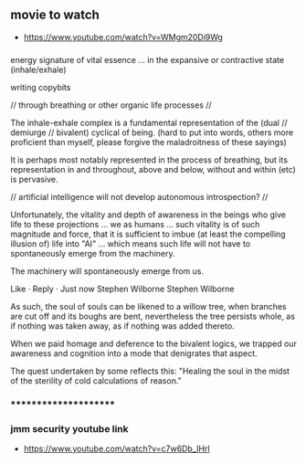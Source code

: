 ## movie to watch
* https://www.youtube.com/watch?v=WMgm20Di9Wg

###

energy signature of vital essence ... in the expansive or contractive state (inhale/exhale)

writing copybits

// through breathing or other organic life processes //

The inhale-exhale complex is a fundamental representation of the (dual // demiurge // bivalent) cyclical of being. (hard to put into words, others more proficient than myself, please forgive the maladroitness of these sayings)

It is perhaps most notably represented in the process of breathing, but its representation in and throughout, above and below, without and within (etc) is pervasive.

// artificial intelligence will not develop autonomous introspection? //

Unfortunately, the vitality and depth of awareness in the beings who give life to these projections ... we as humans ... such vitality is of such magnitude and force, that it is sufficient to imbue (at least the compelling illusion of) life into "AI" ... which means such life will not have to spontaneously emerge from the machinery.

The machinery will spontaneously emerge from us.

Like · Reply · Just now
Stephen Wilborne
Stephen Wilborne 

As such, the soul of souls can be likened to a willow tree, when branches are cut off and its boughs are bent, nevertheless the tree persists whole, as if nothing was taken away, as if nothing was added thereto.

When we paid homage and deference to the bivalent logics, we trapped our awareness and cognition into a mode that denigrates that aspect. 

The quest undertaken by some reflects this: "Healing the soul in the midst of the sterility of cold calculations of reason."

### ********************
### jmm security youtube link
* https://www.youtube.com/watch?v=c7w6Db_IHrI

